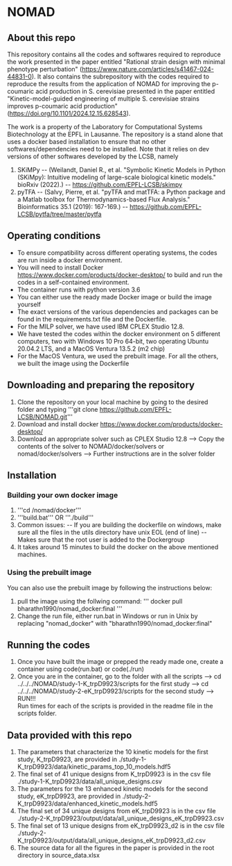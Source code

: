 # NOMAD
## About this repo
This repository contains all the codes and softwares required to reproduce the work presented in the paper entitled
"Rational strain design with minimal phenotype perturbation" (https://www.nature.com/articles/s41467-024-44831-0).
It also contains the subrepository with the codes required to reproduce the results from the application of NOMAD
for improving the p-coumaric acid production in S. cerevisiae presented in the paper entitled "Kinetic-model-guided
engineering of multiple S. cerevisiae strains improves p-coumaric acid production" (https://doi.org/10.1101/2024.12.15.628543).

The work is a property of the Laboratory for Computational Systems Biotechnology at the EPFL in Lausanne.
The repository is a stand alone that uses a docker based installation to ensure that no other softwares/dependencies need to be installed.
Note that it relies on dev versions of other softwares developed by the LCSB, namely

1. SKiMPy 
-- (Weilandt, Daniel R., et al. "Symbolic Kinetic Models in Python (SKiMpy): Intuitive modeling of large-scale biological kinetic models." bioRxiv (2022).)
-- https://github.com/EPFL-LCSB/skimpy
2. pyTFA
-- (Salvy, Pierre, et al. "pyTFA and matTFA: a Python package and a Matlab toolbox for Thermodynamics-based Flux Analysis." Bioinformatics 35.1 (2019): 167-169.)
-- https://github.com/EPFL-LCSB/pytfa/tree/master/pytfa

## Operating conditions
- To ensure compatibility across different operating systems, the codes are run inside a docker environment.
- You will need to install Docker https://www.docker.com/products/docker-desktop/ to build and run the codes in a self-contained environment.
- The container runs with python version 3.6
- You can either use the ready made Docker image or build the image yourself  
- The exact versions of the various dependencies and packages can be found in the requirements.txt file and the Dockerfile.
- For the MILP solver, we have used IBM CPLEX Studio 12.8.
- We have tested the codes within the docker environment on 5 different computers, two with Windows 10 Pro 64-bit, two operating Ubuntu 20.04.2 LTS, and a MacOS Ventura 13.5.2 (m2 chip)
- For the MacOS Ventura, we used the prebuilt image. For all the others, we built the image using the Dockerfile

## Downloading and preparing the repository
1. Clone the repository on your local machine by going to the desired folder and typing '''git clone https://github.com/EPFL-LCSB/NOMAD.git'''
2. Download and install docker https://www.docker.com/products/docker-desktop/
3. Download an appropriate solver such as CPLEX Studio 12.8
--> Copy the contents of the solver to NOMAD/docker/solvers or nomad/docker/solvers
--> Further instructions are in the solver folder

## Installation
### Building your own docker image
1. '''cd <base-directory>/nomad/docker'''
2. '''build.bat''' OR '''./build'''
3. Common issues:
-- If you are building the dockerfile on windows, make sure all the files in the utils directory have unix EOL (end of line)
-- Makes sure that the root user is added to the Dockergroup 
4. It takes around 15 minutes to build the docker on the above mentioned machines.
### Using the prebuilt image
You can also use the prebuilt image by following the instructions below:
1. pull the image using the follwing command: 
'''
docker pull bharathn1990/nomad_docker:final
'''
2. Change the run file, either run.bat in Windows or run in Unix by replacing "nomad_docker" with "bharathn1990/nomad_docker:final"

## Running the codes
1. Once you have built the image or prepped the ready made one, create a container using code(run.bat) or code(./run) 
2. Once you are in the container, go to the folder with all the scripts
--> cd ../../../NOMAD/study-1-K_trpD9923/scripts for the first study
--> cd ../../../NOMAD/study-2-eK_trpD9923/scripts for the second study
--> RUN!!!   
Run times for each of the scripts is provided in the readme file in the scripts folder. 

## Data provided with this repo
1. The parameters that characterize the 10 kinetic models for the first study, K_trpD9923, are provided in ./study-1-K_trpD9923/data/kinetic_params_top_10_models.hdf5
2. The final set of 41 unique designs from K_trpD9923 is in the csv file ./study-1-K_trpD9923/data/all_unique_designs.csv
3. The parameters for the 13 enhanced kinetic models for the second study, eK_trpD9923, are provided in ./study-2-K_trpD9923/data/enhanced_kinetic_models.hdf5
4. The final set of 34 unique designs from eK_trpD9923 is in the csv file ./study-2-K_trpD9923/output/data/all_unique_designs_eK_trpD9923.csv
5. The final set of 13 unique designs from eK_trpD9923_d2 is in the csv file ./study-2-K_trpD9923/output/data/all_unique_designs_eK_trpD9923_d2.csv
6. The source data for all the figures in the paper is provided in the root directory in source_data.xlsx
